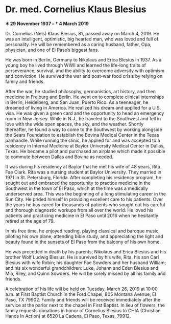 # Dr. med. Cornelius Klaus Blesius

**&#10038; 29 November 1937 &ndash; &#8224; 4 March 2019**

Dr. Cornelius (Nels) Klaus Blesius, 81, passed away on March 4, 2019. He was an intelligent, optimistic, big hearted man, who was loved and full of personality. He will be remembered as a caring husband, father, Opa, physician, and one of El Paso’s biggest fans.

He was born in Berlin, Germany to Nikolaus and Erica Blesius in 1937. As a young boy he lived through WWII and learned the life-long traits of perseverance, survival, and the ability to overcome adversity with optimism and conviction. He survived the war and post-war food crisis by relying on family and friends. 

After the war, he studied philosophy, germanistics, art history, and then medicine in Freiburg and Berlin. He went on to complete clinical internships in Berlin, Heidelberg, and San Juan, Puerto Rico. As a teeneager, he dreamed of living in America. He realized his dream and applied for a U.S. visa. He was given a green card and the opportunity to head an emergency room in New Jersey. While in N.J., he traveled to the Southwest and fell in love with the wide open spaces, the sky, and the weather. Shortly thereafter, he found a way to come to the Southwest by working alongside the Sears Foundation to establish the Bovina Medical Center in the Texas panhandle. While running the clinic, he applied for and was accepted to a residency in Internal Medicine at Baylor University Medical Center in Dallas, Texas. He became a pilot and purchased an airplane which made it possible to commute between Dallas and Bovina as needed.

It was during his residency at Baylor that he met his wife of 48 years, Rita Fae Clark. Rita was a nursing student at Baylor University. They married in 1971 in St. Petersburg, Florida. After completing his residency program, he sought out and embraced the opportunity to practice medicine in the Southwest in the town of El Paso, which at the time was a medically underserved area. This was the beginning of a long stimulating career in the Sun City. He prided himself in providing excellent care to his patients. Over the years he has cared for thousands of patients who sought out his careful and thorough diagnostic workups from all over the world. He loved his patients and practicing medicine in El Paso until 2016 when he hesitantly retired at the age of 79.

In his free time, he enjoyed reading, playing classical and baroque music, piloting his own plane, attending bible study, and appreciating the light and beauty found in the sunsets of El Paso from the balcony of his own home.

He was preceded in death by his parents, Nikolaus and Erica Blesius and his brother Wolf Ludwig Blesius. He is survived by his wife, Rita, his son Carl Blesius with wife Robin; his daughter Fae Sowders and her husband William; and his six wonderful grandchildren: Luke, Johann and Eden Blesius and Mia, Riley, and Quinn Sowders. He will be sorely missed by all his family and friends.
 
A celebration of his life will be held on Tuesday, March 26, 2019 at 10:00 a.m. at First Baptist Church in the Ford Chapel, 805 Montana Avenue, El Paso, TX 79902. Family and friends will be received immediately after the service at the parlor next to the chapel in First Baptist. In lieu of flowers, the family requests donations in honor of Cornelius Blesius to CHIA (Christian Hands In Action) at 6520 La Cadena, El Paso, Texas, 79912.
